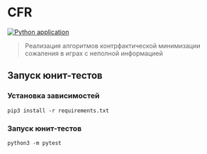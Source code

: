 # CFR

[![Python application](https://github.com/AirisFiorentini/CFR/actions/workflows/python-app.yml/badge.svg?branch=main)](https://github.com/AirisFiorentini/CFR/actions/workflows/python-app.yml)

> Реализация алгоритмов контрфактической минимизации сожаления в играх с неполной информацией

## Запуск юнит-тестов 

### Установка зависимостей 
 ```shell 
 pip3 install -r requirements.txt 
 ``` 
### Запуск юнит-тестов 
 ```shell 
 python3 -m pytest 
 ```